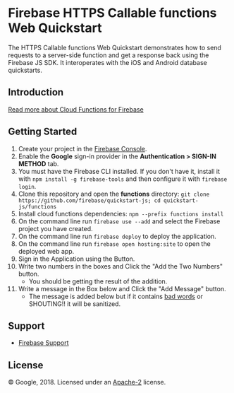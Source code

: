 Firebase HTTPS Callable functions Web Quickstart
================================================

The HTTPS Callable functions Web Quickstart demonstrates how to send requests to a server-side function and get a response back using the Firebase JS SDK. It interoperates with the iOS and Android database quickstarts.


Introduction
------------

[Read more about Cloud Functions for Firebase](https://firebase.google.com/docs/functions/)


Getting Started
---------------

 1. Create your project in the [Firebase Console](https://console.firebase.google.com).
 1. Enable the **Google** sign-in provider in the **Authentication > SIGN-IN METHOD** tab.
 1. You must have the Firebase CLI installed. If you don't have it, install it with `npm install -g firebase-tools` and then configure it with `firebase login`.
 1. Clone this repository and open the **functions** directory: `git clone https://github.com/firebase/quickstart-js; cd quickstart-js/functions`
 1. Install cloud functions dependencies: `npm --prefix functions install`
 1. On the command line run `firebase use --add` and select the Firebase project you have created.
 1. On the command line run `firebase deploy` to deploy the application.
 1. On the command line run `firebase open hosting:site` to open the deployed web app.
 1. Sign in the Application using the Button.
 1. Write two numbers in the boxes and Click the "Add the Two Numbers" button.
     - You should be getting the result of the addition.
 1. Write a message in the Box below and Click the "Add Message" button.
     - The message is added below but if it contains [bad words](https://github.com/web-mech/badwords-list) or SHOUTING!! it will be sanitized.


Support
-------

- [Firebase Support](https://firebase.google.com/support/)


License
-------

© Google, 2018. Licensed under an [Apache-2](../LICENSE) license.
